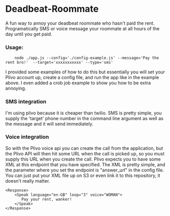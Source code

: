 # Deadbeat-Roommate

A fun way to annoy your deadbeat roommate who hasn't paid the rent. Programatically SMS or voice message your roommate at all hours of the day until you get paid. 


### Usage:

```
	node ./app.js --config='./config-example.js' --message='Pay the rent bro!'  --target='xxxxxxxxxxx' --type='sms'
```

I provided some examples of how to do this but essentially you will set your Plivo account up, create a config file, and run the app like in the example above. I even added a crob job example to show you how to be extra annoying.



### SMS integration

I'm using plivo because it is cheaper than twilio. SMS is pretty simple, you supply the 'target' phone number in the command line argument as well as the message and it will send immediately. 


### Voice integration

So with the Plivo voice api you can create the call from the application, but the Plivo API will then hit some URL when the call is picked up, so you must supply this URL when you create the call. Plivo expects you to have some XML at this endpoint that you have specified. The XML is pretty simple, and the parameter where you set the endpoint is "answer_url" in the config file. You can just put your XML file up on S3 or even link it to this repository, it doesn't really matter.


```
<Response>
    <Speak language="en-GB" loop="3" voice="WOMAN">
       Pay your rent, wanker!
    </Speak>
</Response>
```

